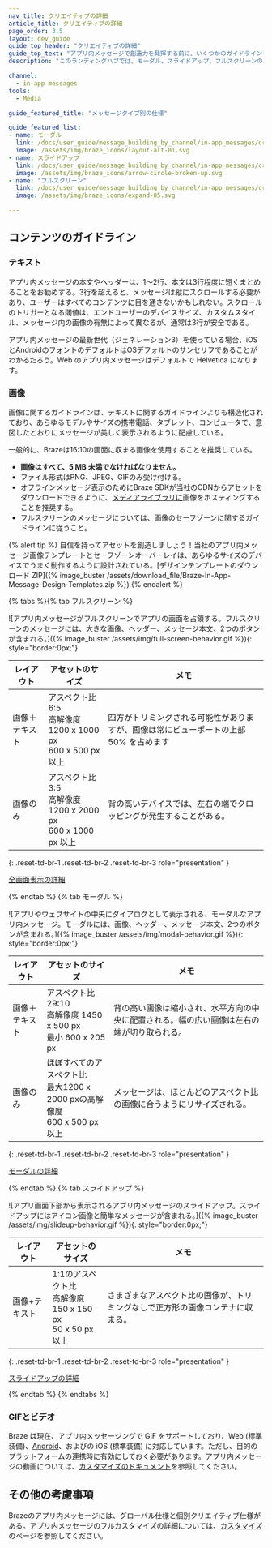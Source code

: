 ```yaml
---
nav_title: クリエイティブの詳細
article_title: クリエイティブの詳細
page_order: 3.5
layout: dev_guide
guide_top_header: "クリエイティブの詳細"
guide_top_text: "アプリ内メッセージで創造力を発揮する前に、いくつかのガイドラインを知っておく必要があります。すべてのアプリ内メッセージテンプレートは、最新のデバイスでさまざまな長さのテキストや画像サイズを表示できるように設計されている。すべての携帯電話、タブレット、コンピューターでメッセージがうまく表示されるようにするため、以下のガイドラインに従い、起動前に必ず<a href='/docs/user_guide/message_building_by_channel/in-app_messages/testing/'>メッセージをテストする</a>ことをお勧めする。"
description: "このランディングハブでは、モーダル、スライドアップ、フルスクリーンの3種類のアプリ内メッセージのデザインとコンテンツの要件をカバーしている。"

channel:
  - in-app messages
tools:
  - Media

guide_featured_title: "メッセージタイプ別の仕様"

guide_featured_list:
- name: モーダル
  link: /docs/user_guide/message_building_by_channel/in-app_messages/creative_details/modal/
  image: /assets/img/braze_icons/layout-alt-01.svg
- name: スライドアップ
  link: /docs/user_guide/message_building_by_channel/in-app_messages/creative_details/slideup/
  image: /assets/img/braze_icons/arrow-circle-broken-up.svg
- name: "フルスクリーン"
  link: /docs/user_guide/message_building_by_channel/in-app_messages/creative_details/fullscreen/
  image: /assets/img/braze_icons/expand-05.svg

---
```


## コンテンツのガイドライン

### テキスト

アプリ内メッセージの本文やヘッダーは、1～2行、本文は3行程度に短くまとめることをお勧めする。3行を超えると、メッセージは縦にスクロールする必要があり、ユーザーはすべてのコンテンツに目を通さないかもしれない。スクロールのトリガーとなる閾値は、エンドユーザーのデバイスサイズ、カスタムスタイル、メッセージ内の画像の有無によって異なるが、通常は3行が安全である。

アプリ内メッセージの最新世代（ジェネレーション3）を使っている場合、iOSとAndroidのフォントのデフォルトはOSデフォルトのサンセリフであることがわかるだろう。Web のアプリ内メッセージはデフォルトで Helvetica になります。

### 画像

画像に関するガイドラインは、テキストに関するガイドラインよりも構造化されており、あらゆるモデルやサイズの携帯電話、タブレット、コンピュータで、意図したとおりにメッセージが美しく表示されるように配慮している。

一般的に、Brazeは16:10の画面に収まる画像を使用することを推奨している。

- **画像はすべて、5 MB 未満でなければなりません。**
- ファイル形式はPNG、JPEG、GIFのみ受け付ける。
- オフラインメッセージ表示のためにBraze SDKが当社のCDNからアセットをダウンロードできるように、[メディアライブラリに]({{site.baseurl}}/user_guide/engagement_tools/templates_and_media/media_library/)画像をホスティングすることを推奨する。
- フルスクリーンのメッセージについては、[画像のセーフゾーンに関する]({{site.baseurl}}/user_guide/message_building_by_channel/in-app_messages/creative_details/fullscreen/#image-safe-zone)ガイドラインに従うこと。

{% alert tip %} 自信を持ってアセットを創造しましょう！当社のアプリ内メッセージ画像テンプレートとセーフゾーンオーバーレイは、あらゆるサイズのデバイスでうまく動作するように設計されている。[デザインテンプレートのダウンロード ZIP]({% image_buster /assets/download_file/Braze-In-App-Message-Design-Templates.zip %}) {% endalert %}

{% tabs %}{% tab フルスクリーン %}

![アプリ内メッセージがフルスクリーンでアプリの画面を占領する。フルスクリーンのメッセージには、大きな画像、ヘッダー、メッセージ本文、2つのボタンが含まれる。]({% image_buster /assets/img/full-screen-behavior.gif %}){: style="border:0px;"}

| レイアウト | アセットのサイズ | メモ |
|--- | --- | --- |
| 画像＋テキスト | アスペクト比6:5<br>高解像度 1200 x 1000 px<br> 600 x 500 px 以上 | 四方がトリミングされる可能性がありますが、画像は常にビューポートの上部 50% を占めます |
| 画像のみ | アスペクト比 3:5<br>高解像度 1200 x 2000 px<br> 600 x 1000 px 以上 | 背の高いデバイスでは、左右の端でクロッピングが発生することがある。 |
{: .reset-td-br-1 .reset-td-br-2 .reset-td-br-3 role="presentation" }

[全画面表示の詳細]({{site.baseurl}}/user_guide/message_building_by_channel/in-app_messages/creative_details/fullscreen)


{% endtab %}
{% tab モーダル %}

![アプリやウェブサイトの中央にダイアログとして表示される、モーダルなアプリ内メッセージ。モーダルには、画像、ヘッダー、メッセージ本文、2つのボタンが含まれる。]({% image_buster /assets/img/modal-behavior.gif %}){: style="border:0px;"}

| レイアウト | アセットのサイズ | メモ |
|--- | --- | ------ |
| 画像＋テキスト | アスペクト比29:10<br>高解像度 1450 x 500 px<br> 最小 600 x 205 px | 背の高い画像は縮小され、水平方向の中央に配置される。幅の広い画像は左右の端が切り取られる。 |
| 画像のみ | ほぼすべてのアスペクト比<br>最大1200 x 2000 pxの高解像度<br> 600 x 500 px 以上 | メッセージは、ほとんどのアスペクト比の画像に合うようにリサイズされる。 |
{: .reset-td-br-1 .reset-td-br-2 .reset-td-br-3 role="presentation" }

[モーダルの詳細]({{site.baseurl}}/user_guide/message_building_by_channel/in-app_messages/creative_details/modal)

{% endtab %}
{% tab スライドアップ %}

![アプリ画面下部から表示されるアプリ内メッセージのスライドアップ。スライドアップにはアイコン画像と簡単なメッセージが含まれる。]({% image_buster /assets/img/slideup-behavior.gif %}){: style="border:0px;"}

| レイアウト | アセットのサイズ | メモ |
|--- | --- | --- |
| 画像+テキスト | 1:1のアスペクト比<br>高解像度150 x 150 px<br> 50 x 50 px 以上 | さまざまなアスペクト比の画像が、トリミングなしで正方形の画像コンテナに収まる。 |
{: .reset-td-br-1 .reset-td-br-2 .reset-td-br-3 role="presentation" }

[スライドアップの詳細]({{site.baseurl}}/user_guide/message_building_by_channel/in-app_messages/creative_details/slideup)

{% endtab %}
{% endtabs %}

### GIFとビデオ

Braze は現在、アプリ内メッセージングで GIF をサポートしており、Web (標準装備)、[Android]({{site.baseurl}}/developer_guide/in_app_messages/gifs/?sdktab=android)、およびの iOS (標準装備) に対応しています。ただし、目的のプラットフォームの連携時に有効にしておく必要があります。アプリ内メッセージの動画については、[カスタマイズのドキュメント]({{site.baseurl}}/user_guide/message_building_by_channel/in-app_messages/customize/#video)を参照してください。

## その他の考慮事項

Brazeのアプリ内メッセージには、グローバル仕様と個別クリエイティブ仕様がある。アプリ内メッセージのフルカスタマイズの詳細については、[カスタマイズ]({{site.baseurl}}/user_guide/message_building_by_channel/in-app_messages/traditional/customize/)のページを参照してください。

<br>
